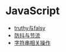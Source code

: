 # JavaScript

* [truthy与falsy](truthy-falsy.md)
* [防抖与节流](debounce-throttle.md)
* [字符串相关操作](string-methods.md)
